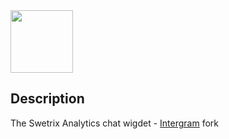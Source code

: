 <img src="https://swetrix.com/assets/logo_blue.svg" alt="" height="100" />

## Description

The Swetrix Analytics chat wigdet - [Intergram](https://github.com/idoco/intergram) fork 
